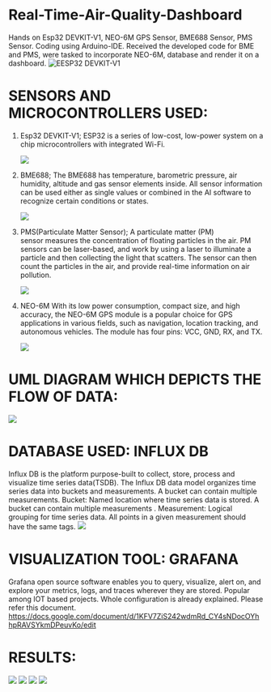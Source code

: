 # Real-Time-Air-Quality-Dashboard
Hands on Esp32 DEVKIT-V1, NEO-6M GPS Sensor, BME688 Sensor, PMS Sensor.
Coding using Arduino-IDE.
Received the developed code for BME and PMS, were tasked to incorporate NEO-6M, database and render it on a dashboard.
![EESP32 DEVKIT-V1](https://github.com/DarshilShukla26/Real-Time-Air-Quality-Dashboard/assets/97797056/3a0daa16-3cda-4ab0-bf21-a011db64e10c)

# SENSORS AND MICROCONTROLLERS USED:
1) Esp32 DEVKIT-V1;
ESP32 is a series of low-cost, low-power system on a chip microcontrollers with integrated Wi-Fi.

   ![](https://github.com/DarshilShukla26/Real-Time-Air-Quality-Dashboard/assets/97797056/7f3b5931-bb9d-4041-a505-02c2f6a1f3f7)
3) BME688;
The BME688 has temperature, barometric pressure, air humidity, altitude and gas sensor elements inside. All sensor information can be used either as single values or combined in the AI software to recognize certain conditions or states.

   ![](https://github.com/DarshilShukla26/Real-Time-Air-Quality-Dashboard/assets/97797056/43c4a492-0a7a-4cc6-86c4-e6742b880dfb)
4) PMS(Particulate Matter Sensor);
A particulate matter (PM) sensor measures the concentration of floating particles in the air. PM sensors can be laser-based, and work by using a laser to illuminate a particle and then collecting the light that scatters. The sensor can then count the particles in the air, and provide real-time information  on air pollution.

   ![](https://github.com/DarshilShukla26/Real-Time-Air-Quality-Dashboard/assets/97797056/2298fce9-a2fd-40af-9acb-97d4fe3d142b)
5) NEO-6M
With its low power consumption, compact size, and high accuracy, the NEO-6M GPS module is a popular choice for GPS applications in various fields, such as navigation, location tracking, and autonomous vehicles. The module has four pins: VCC, GND, RX, and TX.

   ![](https://github.com/DarshilShukla26/Real-Time-Air-Quality-Dashboard/assets/97797056/f74ffc54-c975-4794-8a04-39172f6e65ae)

# UML DIAGRAM WHICH DEPICTS THE FLOW OF DATA:

![](https://github.com/DarshilShukla26/Real-Time-Air-Quality-Dashboard/assets/97797056/850b696a-be5b-447d-a9b8-204bf9856ddd)

# DATABASE USED: INFLUX DB
Influx DB is the platform purpose-built to collect, store, process and visualize time series data(TSDB).
The Influx DB data model organizes time series data into buckets and measurements. A bucket can contain multiple measurements.
Bucket: Named location where time series data is stored. A bucket can contain multiple measurements .
Measurement: Logical grouping for time series data. All points in a given measurement should have the same tags.
![](https://github.com/DarshilShukla26/Real-Time-Air-Quality-Dashboard/assets/97797056/92ef314e-d1f3-4df4-a82c-4dcb84c30e0e)

# VISUALIZATION TOOL: GRAFANA
Grafana open source software enables you to query, visualize, alert on, and explore your metrics, logs, and traces wherever they are stored.
Popular among IOT based projects.
Whole configuration is already explained. Please refer this document. 
https://docs.google.com/document/d/1KFV7ZiS242wdmRd_CY4sNDocOYhhpRAVSYkmDPeuvKo/edit 

# RESULTS:
![](https://github.com/DarshilShukla26/Real-Time-Air-Quality-Dashboard/assets/97797056/befd0388-d536-4b43-bbe2-cd0d633db55b)
![](https://github.com/DarshilShukla26/Real-Time-Air-Quality-Dashboard/assets/97797056/72b1cf0e-b17b-461e-b04a-0064368dc41d)
![](https://github.com/DarshilShukla26/Real-Time-Air-Quality-Dashboard/assets/97797056/1cff3981-8b5e-431f-a78b-861aefbcf60b)
![](https://github.com/DarshilShukla26/Real-Time-Air-Quality-Dashboard/assets/97797056/60e23394-4b25-4947-a5e2-30e8982edaf9)


